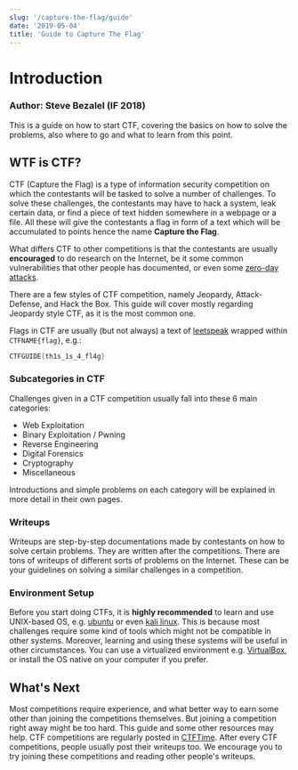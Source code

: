 ```yaml
---
slug: '/capture-the-flag/guide'
date: '2019-05-04'
title: 'Guide to Capture The Flag'
---
```


# Introduction

### Author: Steve Bezalel (IF 2018)

This is a guide on how to start CTF, covering the basics on how to solve the problems, also where to go and what to learn from this point.

## WTF is CTF?

CTF (Capture the Flag) is a type of information security competition on which the contestants will be tasked to solve a number of challenges. To solve these challenges, the contestants may have to hack a system, leak certain data, or find a piece of text hidden somewhere in a webpage or a file. All these will give the contestants a flag in form of a text which will be accumulated to points hence the name **Capture the Flag**.

What differs CTF to other competitions is that the contestants are usually **encouraged** to do research on the Internet, be it some common vulnerabilities that other people has documented, or even some [zero-day attacks](https://www.kaspersky.com/resource-center/definitions/zero-day-exploit).

There are a few styles of CTF competition, namely Jeopardy, Attack-Defense, and Hack the Box. This guide will cover mostly regarding Jeopardy style CTF, as it is the most common one.

Flags in CTF are usually (but not always) a text of [leetspeak](https://en.wikipedia.org/wiki/Leet) wrapped within `CTFNAME{flag}`, e.g.:

```c++
CTFGUIDE{th1s_1s_4_fl4g}
```

### Subcategories in CTF

Challenges given in a CTF competition usually fall into these 6 main categories:

- Web Exploitation
- Binary Exploitation / Pwning
- Reverse Engineering
- Digital Forensics
- Cryptography
- Miscellaneous

Introductions and simple problems on each category will be explained in more detail in their own pages.

### Writeups

Writeups are step-by-step documentations made by contestants on how to solve certain problems. They are written after the competitions. There are tons of writeups of different sorts of problems on the Internet. These can be your guidelines on solving a similar challenges in a competition.

### Environment Setup

Before you start doing CTFs, it is **highly recommended** to learn and use UNIX-based OS, e.g. [ubuntu](https://ubuntu.com/) or even [kali linux](https://www.kali.org/). This is because most challenges require some kind of tools which might not be compatible in other systems. Moreover, learning and using these systems will be useful in other circumstances. You can use a virtualized environment e.g. [VirtualBox](https://www.virtualbox.org/), or install the OS native on your computer if you prefer.

## What's Next

Most competitions require experience, and what better way to earn some other than joining the competitions themselves. But joining a competition right away might be too hard. This guide and some other resources may help. CTF competitions are regularly posted in [CTFTime](https://ctftime.org/). After every CTF competitions, people usually post their writeups too. We encourage you to try joining these competitions and reading other people's writeups.
